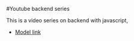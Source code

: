 #Youtube backend series

This is a video series on backend with javascript,

- [Model link](https://app.eraser.io/workspace/YtPqZ1VogxGy1jzIDkzj?origin=share)

